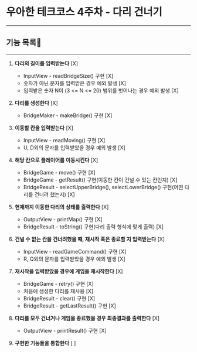 # 우아한 테크코스 4주차 - 다리 건너기
***
## 기능 목록📝
***
1. **다리의 길이를 입력받는다** [X]
    - InputView - readBridgeSize() 구현 [X]
    - 숫자가 아닌 문자를 입력받은 경우 예외 발생 [X]
    - 입력받은 숫자 N이 (3 <= N <= 20) 범위를 벗어나는 경우 예외 발생 [X]


2. **다리를 생성한다** [X]
    - BridgeMaker - makeBridge() 구현 [X]


3. **이동할 칸을 입력받는다** [X]
    - InputView - readMoving() 구현 [X]
    - U, D외의 문자를 입력받았을 경우 예외 발생 [X]
  

4. **해당 칸으로 플레이어를 이동시킨다** [X]
    - BridgeGame - move() 구현 [X]
    - BridgeGame - getResult() 구현(이동한 칸이 건널 수 있는 칸인지) [X]
    - BridgeResult - selectUpperBridge(), selectLowerBridge() 구현(어떤 다리를 건너려 했는지) [X]
  

5. **현재까지 이동한 다리의 상태를 출력한다** [X]
    - OutputView - printMap() 구현 [X]
    - BridgeResult - toString() 구현(다리 출력 형식에 맞게 출력) [X]
  

6. **건널 수 없는 칸을 건너려했을 때, 재시작 혹은 종료할 지 입력받는다** [X]
    - InputView - readGameCommand() 구현 [X]
    - R, Q외의 문자를 입력받았을 경우 예외 발생 [X]


7. **재시작을 입력받았을 경우에 게임을 재시작한다** [X]
    - BridgeGame - retry() 구현 [X]
    - 처음에 생성한 다리를 재사용 [X]
    - BridgeResult - clear() 구현 [X]
    - BridgeResult - getLastResult() 구현 [X]


8. **다리를 모두 건너거나 게임을 종료했을 경우 최종결과를 출력한다** [X]
    - OutputView - printResult() 구현 [X]


9. **구현한 기능들을 통합한다** [ ]
  

